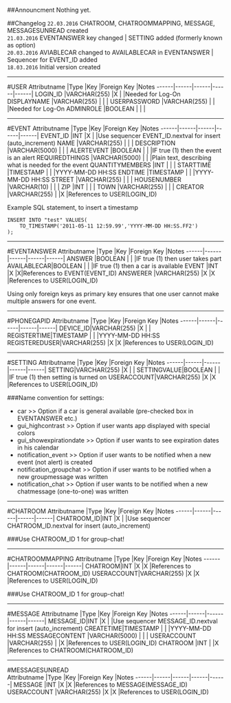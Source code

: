 ##Announcment
Nothing yet.

##Changelog
`22.03.2016` CHATROOM, CHATROOMMAPPING, MESSAGE, MESSAGESUNREAD created  
`21.03.2016` EVENTANSWER key changed | SETTING added (formerly known as option)  
`20.03.2016` AVIABLECAR changed to AVAILABLECAR in EVENTANSWER | Sequencer for EVENT_ID added   
`18.03.2016` Initial version created   

----------------------------------------------

#USER
Attributname 		|Type    |Key     |Foreign Key  |Notes
------|------|------|------|------|
LOGIN_ID 		  |VARCHAR(255)	|X |  |Needed for Log-On
DISPLAYNAME		|VARCHAR(255)	|  |  |
USERPASSWORD	|VARCHAR(255)	|  |  |Needed for Log-On
ADMINROLE     |BOOLEAN      |  |  |

----------------------------------------------

#EVENT
Attributname 		|Type    |Key     |Foreign Key  |Notes
------|------|------|------|------|
EVENT_ID 		  |INT	|X |  |Use sequencer EVENT_ID.nextval for insert (auto_increment)
NAME		|VARCHAR(255)	|  |  |
DESCRIPTION	|VARCHAR(5000)	|  |  |
ALERTEVENT     |BOOLEAN      |  |  |IF true (1) then the event is an alert
REQUIREDTHINGS		|VARCHAR(5000)	|  |  |Plain text, describing what is needed for the event
QUANTITYMEMBERS	|INT	|  |  |
STARTTIME     |TIMESTAMP      |  |  |YYYY-MM-DD HH:SS
ENDTIME		|TIMESTAMP	|  |  |YYYY-MM-DD HH:SS
STREET	|VARCHAR(255)	|  |  |
HOUSENUMBER     |VARCHAR(10)      |  |  |
ZIP		|INT	|  |  |
TOWN	|VARCHAR(255)	|  |  |
CREATOR     |VARCHAR(255)    |  |X  |References to USER(LOGIN_ID)

Example SQL statement, to insert a timestamp  
```
INSERT INTO "test" VALUES(  
    TO_TIMESTAMP('2011-05-11 12:59.99','YYYY-MM-DD HH:SS.FF2') 
);
```

----------------------------------------------

#EVENTANSWER
Attributname 		|Type    |Key     |Foreign Key  |Notes
------|------|------|------|------|
ANSWER		|BOOLEAN	|  |  |IF true (1) then user takes part
AVAILABLECAR|BOOLEAN	|  |  |IF true (1) then a car is available
EVENT	|INT	|X |X|References to EVENT(EVENT_ID)
ANSWERER     |VARCHAR(255)      |X |X |References to USER(LOGIN_ID)

Using only foreign keys as primary key ensures that one user cannot make multiple answers for one event.

----------------------------------------------

#PHONEGAPID
Attributname 		|Type    |Key     |Foreign Key  |Notes
------|------|------|------|------|
DEVICE_ID|VARCHAR(255)	|X |  |
REGISTERTIME|TIMESTAMP	|  |  |YYYY-MM-DD HH:SS
REGISTEREDUSER|VARCHAR(255)	|X |X |References to USER(LOGIN_ID)

----------------------------------------------

#SETTING
Attributname 		|Type    |Key     |Foreign Key  |Notes
------|------|------|------|------|
SETTING|VARCHAR(255)	|X |  |
SETTINGVALUE|BOOLEAN	|  |  |IF true (1) then setting is turned on
USERACCOUNT|VARCHAR(255)	|X |X |References to USER(LOGIN_ID)

###Name convention for settings:  
* car >> Option if a car is general available (pre-checked box in EVENTANSWER etc.)
* gui_highcontrast >> Option if user wants app displayed with special colors
* gui_showexpirationdate >> Option if user wants to see expiration dates in his calendar
* notification_event >> Option if user wants to be notified when a new event (not alert) is created
* notification_groupchat >> Option if user wants to be notified when a new groupmessage was written
* notification_chat >> Option if user wants to be notified when a new chatmessage (one-to-one) was written

----------------------------------------------

#CHATROOM
Attributname 		|Type    |Key     |Foreign Key  |Notes
------|------|------|------|------|
CHATROOM_ID|INT	|X |  |Use sequencer CHATROOM_ID.nextval for insert (auto_increment)

###Use CHATROOM_ID 1 for group-chat!

----------------------------------------------

#CHATROOMMAPPING
Attributname 		|Type    |Key     |Foreign Key  |Notes
------|------|------|------|------|
CHATROOM|INT	|X |X |References to CHATROOM(CHATROOM_ID)
USERACCOUNT|VARCHAR(255)	|X |X |References to USER(LOGIN_ID)

###Use CHATROOM_ID 1 for group-chat!

----------------------------------------------

#MESSAGE
Attributname 		|Type    |Key     |Foreign Key  |Notes
------|------|------|------|------|
MESSAGE_ID|INT	|X |  |Use sequencer MESSAGE_ID.nextval for insert (auto_increment)
CREATETIME|TIMESTAMP	|  |  |YYYY-MM-DD HH:SS
MESSAGECONTENT |VARCHAR(5000)	|  |  |
USERACCOUNT |VARCHAR(255)	|  |X |References to USER(LOGIN_ID)
CHATROOM |INT	|  |X |References to CHATROOM(CHATROOM_ID)

----------------------------------------------

#MESSAGESUNREAD  
Attributname 		|Type    |Key     |Foreign Key  |Notes
------|------|------|------|------|
MESSAGE |INT	|X  |X |References to MESSAGE(MESSAGE_ID)
USERACCOUNT |VARCHAR(255)	|X |X |References to USER(LOGIN_ID)
